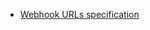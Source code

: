 * [Webhook URLs specification][incoming-webhook-urls]

[incoming-webhook-urls]: /api/incoming-webhooks-overview#urls
